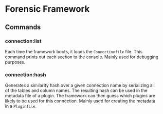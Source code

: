 # Forensic Framework

## Commands

### connection:list

Each time the framework boots, it loads the `Connectionfile` file. This command prints out each section to the console. Mainly used for debugging purposes.

### connection:hash

Generates a similarity hash over a given connection name by serializing all of the tables and column names. The resulting hash can be used in the metadata file of a plugin. The framework can then guess which plugins are likely to be used for this connection. Mainly used for creating the metadata in a `Pluginfile`.